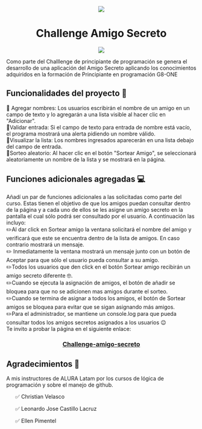 <p align="center">
<img src="https://github.com/user-attachments/assets/c0b61a67-f40a-42b1-b803-8d6e0e86fcfb">
</p>
<h1 align ="center"> Challenge Amigo Secreto </h1>
<p align="center">
   <img src="https://img.shields.io/badge/STATUS-EN%20DESAROLLO-green">
</p>

Como parte del Challlenge de principiante de programación se genera el desarrollo de una aplicación del Amigo Secreto aplicando los conocimientos adquiridos en la formación de Principiante en programación G8-ONE
<br>
<h2> Funcionalidades del proyecto 🔨</h2>
📌 Agregar nombres: Los usuarios escribirán el nombre de un amigo en un campo de texto y lo agregarán a una lista visible al hacer clic en "Adicionar".
<br>
📌Validar entrada: Si el campo de texto para entrada de nombre está vacío, el programa mostrará una alerta pidiendo un nombre válido.
<br>
📌Visualizar la lista: Los nombres ingresados aparecerán en una lista debajo del campo de entrada.
<br>
📌Sorteo aleatorio: Al hacer clic en el botón "Sortear Amigo", se seleccionará aleatoriamente un nombre de la lista y se mostrará en la página.
<br>
<h2>Funciones adicionales agregadas 💻</h2>
Añadí un par de funciones adicionales a las solicitadas como parte del curso. Estas tienen el objetivo de que los amigos puedan consultar dentro de la página y a cada uno de ellos se les asigne un amigo secreto en la pantalla el cual sólo podrá ser consultado por el usuario. A continuación las incluyo:
<br>
✏️Al dar click en Sortear amigo la ventana solicitará el nombre del amigo y verificará que este se encuentra dentro de la lista de amigos. En caso contrario mostrará un mensaje.
<br>
✏️ Inmediatamente la ventana mostrará un mensaje junto con un botón de Aceptar para que sólo el usuario pueda consultar a su amigo.
<br>
✏️Todos los usuarios que den click en el botón Sortear amigo recibirán un amigo secreto diferente 🤓.
<br>
✏️Cuando se ejecuta la asignación de amigos, el botón de añadir se bloquea para que no se adicionen mas amigos durante el sorteo.
<br>
✏️Cuando se termina de asignar a todos los amigos, el botón de Sortear amigos se bloquea para evitar que se sigan asignando más amigos.
<br>
✏️Para el administrador, se mantiene un console.log para que pueda consultar todos los amigos secretos asignados a los usuarios 😉
<br>
Te invito a probar la página en el siguiente enlace:
<h3 align ="center"><a href = "https://github.com/Hofer97/challenge-amigo-secreto-1.git">Challenge-amigo-secreto</a></h3>
<h2 align ="left">Agradecimientos 🎁</h2>
A mis instructores de ALURA Latam por los cursos de lógica de programación y sobre el manejo de github.
  <ul>✅ Christian Velasco</ul>
  <ul>✅ Leonardo Jose Castillo Lacruz</ul>
  <ul>✅ Ellen Pimentel</ul>
